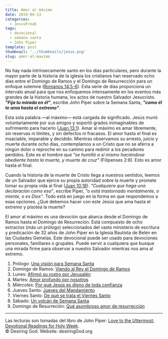 ```yaml
---
title: Amor al máximo
date: 2019-04-13
categories:
  - JesusFreak
tags:
  - devocional
  - semana santa
  - John Piper
template: post
thumbnail: '../thumbnails/jesus.png'
slug: amor-al-maximo
---
```


No hay nada intrínsecamente santo en los días particulares, pero durante la mayor parte de la historia de la iglesia los cristianos han reservado ocho días entre el Domingo de Ramos y el Domingo de Resurrección para un enfoque solemne ([Romanos 14:5-6](https://www.biblegateway.com/passage/?search=Romanos+14%3A5-6&version=LBLA)). Esta serie de días proporciona un intervalo anual para que nos enfoquemos intensamente en los eventos más grandes de la historia humana, los actos de nuestro Salvador Jesucristo. **_"Fija tu mirada en él"_**, escribe John Piper sobre la Semana Santa, **_"como él te ama hasta el extremo"_**.

Esta sola palabra —al máximo— está cargada de significado. Jesús murió voluntariamente por sus amigos y soportó grados inimaginables de sufrimiento para hacerlo ([Juan 13:1](https://www.biblegateway.com/passage/?search=Juan+13%3A1&version=LBLA)). Amar al máximo es amar libremente, sin reservas ni límites, y sin defectos ni fracasos. El amor hasta el final es insaciable, imparable y decidido. Mientras observamos su arresto, juicio y muerte durante ocho días, contemplamos a un Cristo que no se aferra a ningún dolor o reproche en su camino para redimir a los pecadores perdidos. Este es el hombre que _"se humilló a sí mismo haciéndose obediente hasta la muerte, y muerte de cruz"_ (Filipenses 2:8). Esto es amor hasta el final.

Cuando la historia de la muerte de Cristo llega a nuestros sentidos, leemos de un Salvador que ejerce su propia autoridad sobre la muerte y promete tomar su propia vida al final ([Juan 10:18](https://www.biblegateway.com/passage/?search=Juan+10%3A18&version=LBLA)). _"Cualquiera que haga una declaración como esa"_, escribe Piper, _"o está trastornado mentalmente, o miente, o es Dios"_. Todo está en juego en la forma en que respondemos a esas opciones. ¿Qué debemos hacer con este Jesús que ama hasta el extremo y pisotea la muerte?

El amor al máximo es una devoción que abarca desde el Domingo de Ramos hasta el Domingo de Resurreción. Está compuesto de ocho extractos (más un prólogo) seleccionados del vasto ministerio de escritura y predicación de 32 años de John Piper en la Iglesia Bautista de Belén en las Ciudades Gemelas. Este devocional puede ser usado para devociones personales, familiares o grupales. Puede servir a cualquiera que busque una mirada firme para observar a nuestro Salvador mientras nos ama al extremo.

1. Prólogo: [Una visión para Semana Santa](/una-vision-para-semana-santa)
2. Domingo de Ramos: [Viendo al Rey el Domingo de Ramos](/viendo-al-rey-el-domingo-de-ramos)
3. Lunes: [Afirmó su rostro por Jerusalén](/afirmo-su-rostro)
4. Martes: [Amor profundo por nosotros](/amor-profundo-por-nosotros)
5. Miércoles: [Por qué Jesús es digno de toda confianza](/por-que-jesus-es-digno-de-toda-confianza)
6. Jueves Santo: [Jueves del Mandamiento](/jueves-del-mandamiento)
7. Viernes Santo: [De qué se trata el Viernes Santo](/de-que-se-trata-el-viernes-santo)
8. Sábado: [Un volcán de Semana Santa](/un-volcan-de-semana-santa)
9. Domingo de Resurreción: [Qué asombroso amor de resurrección](/que-asombroso-amor-de-resurreccion)

---

Las lecturas son tomadas del libro de John Piper: [Love to the Uttermost: Devotional Readings for Holy Week](https://www.desiringgod.org/books/love-to-the-uttermost). <br>
© Desiring God. Website: desiringGod.org